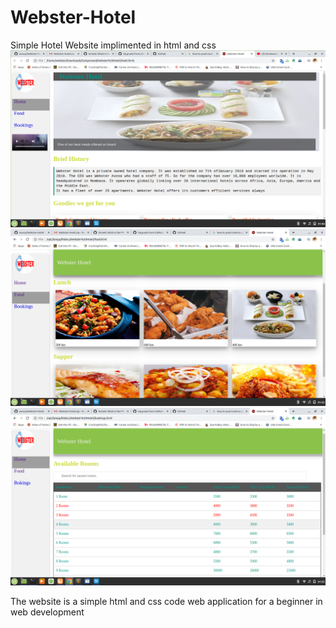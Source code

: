 # Webster-Hotel
Simple Hotel Website implimented in html and css
![](images/1.png)
![](images/2.png)
![](images/3.png)

The website is a simple html and css code web application for a beginner in web development
